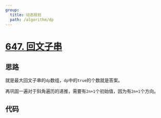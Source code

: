 ```yaml
---
group:
  title: 动态规划
  path: /algorithm/dp
---
```


# [647. 回文子串](https://leetcode.cn/problems/palindromic-substrings/)

## 思路

就是最大回文子串的`dp`数组，`dp`中的`true`的个数就是答案。

再巩固一遍对于斜角遍历的递推，需要有`2n+1`个初始值，因为有`2n+1`个方向。

## 代码

<code src='./index.tsx'></code>
